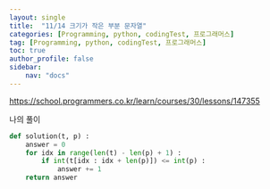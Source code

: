 ```yaml
---
layout: single
title:  "11/14 크기가 작은 부분 문자열"
categories: [Programming, python, codingTest, 프로그래머스]
tag: [Programming, python, codingTest, 프로그래머스]
toc: true
author_profile: false
sidebar:
    nav: "docs"
---
```


https://school.programmers.co.kr/learn/courses/30/lessons/147355



나의 풀이

```python
def solution(t, p) :
    answer = 0
    for idx in range(len(t) - len(p) + 1) :
        if int(t[idx : idx + len(p)]) <= int(p) :
            answer += 1
	return answer
```

